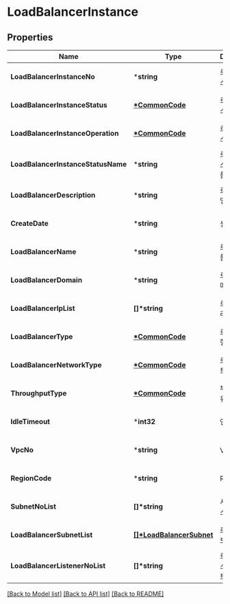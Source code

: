 # LoadBalancerInstance

## Properties
Name | Type | Description | Notes
------------ | ------------- | ------------- | -------------
**LoadBalancerInstanceNo** | ***string** | 로드밸런서인스턴스번호 | [optional] [default to null]
**LoadBalancerInstanceStatus** | **[*CommonCode](CommonCode.md)** | 로드밸런서인스턴스상태 | [optional] [default to null]
**LoadBalancerInstanceOperation** | **[*CommonCode](CommonCode.md)** | 로드밸런서인스턴스OP | [optional] [default to null]
**LoadBalancerInstanceStatusName** | ***string** | 로드밸런서인스턴스상태이름 | [optional] [default to null]
**LoadBalancerDescription** | ***string** | 로드밸런서설명 | [optional] [default to null]
**CreateDate** | ***string** | 생성일시 | [optional] [default to null]
**LoadBalancerName** | ***string** | 로드밸런서이름 | [optional] [default to null]
**LoadBalancerDomain** | ***string** | 로드밸런서도메인 | [optional] [default to null]
**LoadBalancerIpList** | **[]\*string** | 로드밸런서IP리스트 | [optional] [default to null]
**LoadBalancerType** | **[*CommonCode](CommonCode.md)** | 로드밸런서유형 | [optional] [default to null]
**LoadBalancerNetworkType** | **[*CommonCode](CommonCode.md)** | 로드밸런서네트워크유형 | [optional] [default to null]
**ThroughputType** | **[*CommonCode](CommonCode.md)** | 부하처리성능유형 | [optional] [default to null]
**IdleTimeout** | ***int32** | 연결타임아웃 | [optional] [default to null]
**VpcNo** | ***string** | VPC번호 | [optional] [default to null]
**RegionCode** | ***string** | REGION코드 | [optional] [default to null]
**SubnetNoList** | **[]\*string** | 서브넷번호리스트 | [optional] [default to null]
**LoadBalancerSubnetList** | **[[]\*LoadBalancerSubnet](LoadBalancerSubnet.md)** | 로드밸런서서브넷리스트 | [optional] [default to null]
**LoadBalancerListenerNoList** | **[]\*string** | 로드밸런서리스너번호리스트 | [optional] [default to null]

[[Back to Model list]](../README.md#documentation-for-models) [[Back to API list]](../README.md#documentation-for-api-endpoints) [[Back to README]](../README.md)


